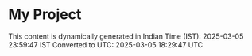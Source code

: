 # My Project

This content is dynamically generated in Indian Time (IST): 2025-03-05 23:59:47 IST
Converted to UTC: 2025-03-05 18:29:47 UTC

